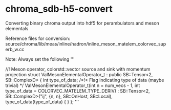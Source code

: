 # chroma_sdb-h5-convert
Converting binary chroma output into hdf5 for perambulators and meson elementals

Reference files for conversion: 
source/chroma/lib/meas/inline/hadron/inline_meson_matelem_colorvec_superb_w.cc

Note: Always set the following 
'''

//! Meson operator, colorstd::vector source and sink with momentum projection
    struct ValMesonElementalOperator_t : public SB::Tensor<2, SB::ComplexD> {
      int type_of_data; /*!< Flag indicating type of data (maybe trivial) */
      ValMesonElementalOperator_t(int n = num_vecs - 1, int type_of_data = COLORVEC_MATELEM_TYPE_DERIV)
	: SB::Tensor<2, SB::ComplexD>("ij", {n, n}, SB::OnHost, SB::Local),
	  type_of_data(type_of_data)
      {
      }
    };
'''
